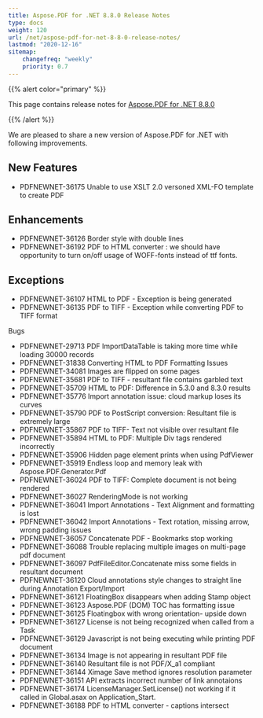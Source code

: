 ```yaml
---
title: Aspose.PDF for .NET 8.8.0 Release Notes
type: docs
weight: 120
url: /net/aspose-pdf-for-net-8-8-0-release-notes/
lastmod: "2020-12-16"
sitemap:
    changefreq: "weekly"
    priority: 0.7
---
```


{{% alert color="primary" %}} 

This page contains release notes for [Aspose.PDF for .NET 8.8.0](http://www.aspose.com/downloads/pdf/net/new-releases/aspose.pdf-for-.net-8.8.0/)

{{% /alert %}} 

We are pleased to share a new version of Aspose.PDF for .NET with following improvements.
## **New Features**
- PDFNEWNET-36175 Unable to use XSLT 2.0 versoned XML-FO template to create PDF
## **Enhancements**
- PDFNEWNET-36126 Border style with double lines
- PDFNEWNET-36192 PDF to HTML converter : we should have opportunity to turn on/off usage of WOFF-fonts instead of ttf fonts.
## **Exceptions**
- PDFNEWNET-36107 HTML to PDF - Exception is being generated
- PDFNEWNET-36135 PDF to TIFF - Exception while converting PDF to TIFF format

Bugs

- PDFNEWNET-29713 PDF ImportDataTable is taking more time while loading 30000 records
- PDFNEWNET-31838 Converting HTML to PDF Formatting Issues
- PDFNEWNET-34081 Images are flipped on some pages
- PDFNEWNET-35681 PDF to TIFF - resultant file contains garbled text
- PDFNEWNET-35709 HTML to PDF: Difference in 5.3.0 and 8.3.0 results
- PDFNEWNET-35776 Import annotation issue: cloud markup loses its curves
- PDFNEWNET-35790 PDF to PostScript conversion: Resultant file is extremely large
- PDFNEWNET-35867 PDF to TIFF- Text not visible over resultant file
- PDFNEWNET-35894 HTML to PDF: Multiple Div tags rendered incorrectly
- PDFNEWNET-35906 Hidden page element prints when using PdfViewer
- PDFNEWNET-35919 Endless loop and memory leak with Aspose.PDF.Generator.Pdf
- PDFNEWNET-36024 PDF to TIFF: Complete document is not being rendered
- PDFNEWNET-36027 RenderingMode is not working
- PDFNEWNET-36041 Import Annotations - Text Alignment and formatting is lost
- PDFNEWNET-36042 Import Annotations - Text rotation, missing arrow, wrong padding issues
- PDFNEWNET-36057 Concatenate PDF - Bookmarks stop working
- PDFNEWNET-36088 Trouble replacing multiple images on multi-page pdf document
- PDFNEWNET-36097 PdfFileEditor.Concatenate miss some fields in resultant document
- PDFNEWNET-36120 Cloud annotations style changes to straight line during Annotation Export/Import
- PDFNEWNET-36121 FloatingBox disappears when adding Stamp object
- PDFNEWNET-36123 Aspose.PDF (DOM) TOC has formatting issue
- PDFNEWNET-36125 Floatingbox with wrong orientation- upside down
- PDFNEWNET-36127 License is not being recognized when called from a Task
- PDFNEWNET-36129 Javascript is not being executing while printing PDF document
- PDFNEWNET-36134 Image is not appearing in resultant PDF file
- PDFNEWNET-36140 Resultant file is not PDF/X_a1 compliant
- PDFNEWNET-36144 Ximage Save method ignores resolution parameter
- PDFNEWNET-36151 API extracts incorrect number of link annotaions
- PDFNEWNET-36174 LicenseManager.SetLicense() not working if it called in Global.asax on Application_Start.
- PDFNEWNET-36188 PDF to HTML converter - captions intersect
